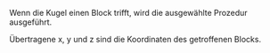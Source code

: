 Wenn die Kugel einen Block trifft, wird die ausgewählte Prozedur ausgeführt.

Übertragene x, y und z sind die Koordinaten des getroffenen Blocks.